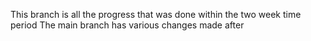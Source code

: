 This branch is all the progress that was done within the two week time period
The main branch has various changes made after
